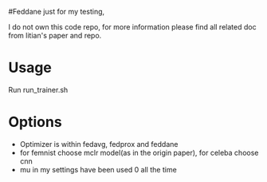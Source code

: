 #Feddane just for my testing, 

I do not own this code repo, for more information please find all related doc from litian's paper and repo.


# Usage
Run  run_trainer.sh <dataset> <optimizer> <model> <mu>

# Options
* Optimizer is within fedavg, fedprox and feddane
* for femnist choose mclr model(as in the origin paper), for celeba choose cnn
* mu in my settings have been used 0 all the time

